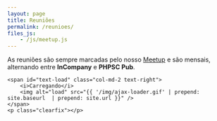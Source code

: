 ```yaml
---
layout: page
title: Reuniões
permalink: /reunioes/
files_js:
    - /js/meetup.js
---
```

<div id="text-meetup" class="row">
    <div class="text-left col-md-10">
        As reuniões são sempre marcadas pelo nosso <a href="http://www.meetup.com/pt/PHPSC-Floripa/" target="_blank">Meetup</a> 
        e são mensais, alternando entre <b>InCompany</b> e <b>PHPSC Pub</b>.
    </div>
    
    <span id="text-load" class="col-md-2 text-right">
        <i>Carregando</i> 
        <img alt="load" src="{{ '/img/ajax-loader.gif' | prepend: site.baseurl  | prepend: site.url }}" />
    </span>
    <p class="clearfix"></p>
</div>
<div class="row">
    <div id="meetups">
    </div>
</div>
